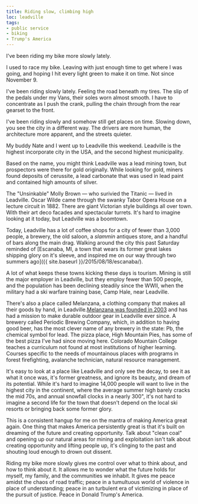 ```yaml
---
title: Riding slow, climbing high
loc: leadville
tags:
- public service
- biking
- Trump's America
---
```

I've been riding my bike more slowly lately.

I used to race my bike. Leaving with just enough time to get where I was going, and hoping I hit every light green to make it on time. Not since November 9.

I've been riding slowly lately. Feeling the road beneath my tires. The slip of the pedals under my Vans, their soles worn almost smooth. I have to concentrate as I push the crank, pulling the chain through from the rear gearset to the front.

I've been riding slowly and somehow still get places on time. Slowing down, you see the city in a different way. The drivers are more human, the architecture more apparent, and the streets quieter.

My buddy Nate and I went up to Leadville this weekend. Leadville is the highest incorporate city in the USA, and the second highest municipality.

Based on the name, you might think Leadville was a lead mining town, but prospectors were there for gold originally. While looking for gold, miners found deposits of cerussite, a lead carbonate that was used in lead paint and contained high amounts of silver.

The "Unsinkable" Molly Brown — who surivied the Titanic — lived in Leadville. Oscar Wilde came through the swanky Tabor Opera House on a lecture circuit in 1882. There are giant Victorian style buildings all over town. With their art deco facades and spectacular turrets. It's hard to imagine looking at it today, but Leadville was a boomtown.

Today, Leadville has a lot of coffee shops for a city of fewer than 3,000 people, a brewery, the old saloon, a _slammin_ antiques store, and a handful of bars along the main drag. Walking around the city this past Saturday reminded of [Escanaba, MI, a town that wears its former great lakes shipping glory on it's sleeve, and inspired me on our way through two summers ago]({{ site.baseurl }}/2015/08/18/escanaba/).

A lot of what keeps these towns kicking these days is tourism. Mining is still the major employer in Leadville, but they employ fewer than 500 people, and the population has been declining steadily since the WWII, when the military had a ski warfare training base, Camp Hale, near Leadville.

There's also a place called Melanzana, a clothing company that makes all their goods by hand, in Leadville.[Melanzana was founded in 2003](http://www.denverpost.com/2012/07/12/leadvilles-melanzana-thriving-with-locally-made-clothing/) and has had a mission to make durable outdoor gear in Leadville ever since. A brewery called Periodic Brewing Company, which, in addition to having good beer, has the most clever name of any brewery in the state: Pb, the chemical symbol for lead. The pizza place, High Mountain Pies, has some of the best pizza I've had since moving here. Colorado Mountain College teaches a curriculum not found at most institutions of higher learning. Courses specific to the needs of mountainous places with programs in forest firefighting, avalanche technician, natural resource management.

It's easy to look at a place like Leadville and only see the decay, to see it as what it once was, it's former greatness, and ignore its beauty, and dream of its potential. While it's hard to imagine 14,000 people will want to live in the highest city in the continent, where the average summer high barely cracks the mid 70s, and annual snowfall clocks in a nearly 300", it's not hard to imagine a second life for the town that doesn't depend on the local ski resorts or bringing back some former glory.

This is a consistent hangup for me on the mantra of making America great again. One thing that makes America persistently great is that it's built on dreaming of the future and creating opportunity. Talk about "clean coal" and opening up our natural areas for mining and exploitation isn't talk about creating opportunity and lifting people up, it's clinging to the past and shouting loud enough to drown out dissent.

Riding my bike more slowly gives me control over what to think about, and how to think about it. It allows me to wonder what the future holds for myself, my family, and the communities we inhabit. It gives me peace amidst the chaos of road traffic; peace in a tumultuous world of violence in place of understanding; peace in an turbulent era of victimizing in place of the pursuit of justice. Peace in Donald Trump's America.
